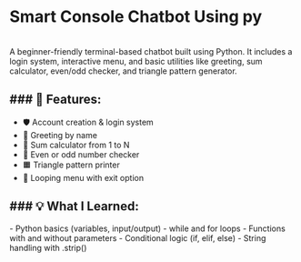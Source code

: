 <h1>Smart Console Chatbot Using py</h1>
<br>
A beginner-friendly terminal-based chatbot built using Python.
It includes a login system, interactive menu, and basic utilities like greeting, sum calculator, even/odd checker, and triangle pattern generator.

<h2>### 🔧 Features:</h2>

<list>

- 🛡️ Account creation & login system
- 💬 Greeting by name
- 🧮 Sum calculator from 1 to N
- 🔢 Even or odd number checker
- 🟧 Triangle pattern printer
- 🔁 Looping menu with exit option
</list>


<h2>### 💡 What I Learned:</h2>
<list>
- Python basics (variables, input/output)
- while and for loops
- Functions with and without parameters
- Conditional logic (if, elif, else)
- String handling with .strip()
</list>
